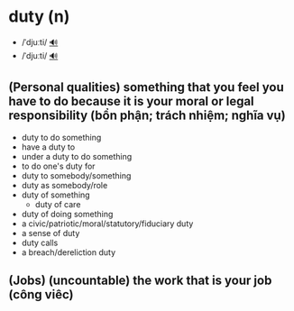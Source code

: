 # duty (n)

- /ˈdjuːti/ [🔊](https://www.oxfordlearnersdictionaries.com/media/english/uk_pron/d/dut/duty_/duty__gb_1.mp3)
- /ˈdjuːti/ [🔊](https://www.oxfordlearnersdictionaries.com/media/english/us_pron/d/dut/duty_/duty__us_1.mp3)

## (Personal qualities) something that you feel you have to do because it is your moral or legal responsibility (bổn phận; trách nhiệm; nghĩa vụ)

- duty to do something
- have a duty to
- under a duty to do something
- to do one's duty for
- duty to somebody/something
- duty as somebody/role
- duty of something
  - duty of care
- duty of doing something
- a civic/patriotic/moral/statutory/fiduciary duty
- a sense of duty
- duty calls
- a breach/dereliction duty

## (Jobs) (uncountable) the work that is your job (công viêc)